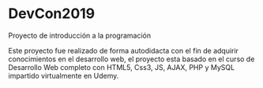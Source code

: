 # DevCon2019
Proyecto de introducción a la programación

Este proyecto fue realizado de forma autodidacta con el fin de adquirir conocimientos en el desarrollo web, el proyecto esta basado en el curso de Desarrollo Web completo con HTML5, Css3, JS, AJAX, PHP y MySQL impartido virtualmente en Udemy.
